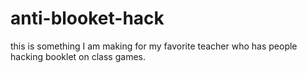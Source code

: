 # anti-blooket-hack
this is something I am making for my favorite teacher who has people hacking booklet on class games.
